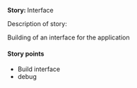<strong>Story: </strong>Interface

Description of story:
<p>
  Building of an interface for the application
</p>

<h4>Story points </h4>
<ul>
  <li>Build interface</li>
  <li>debug</li>
</ul>
